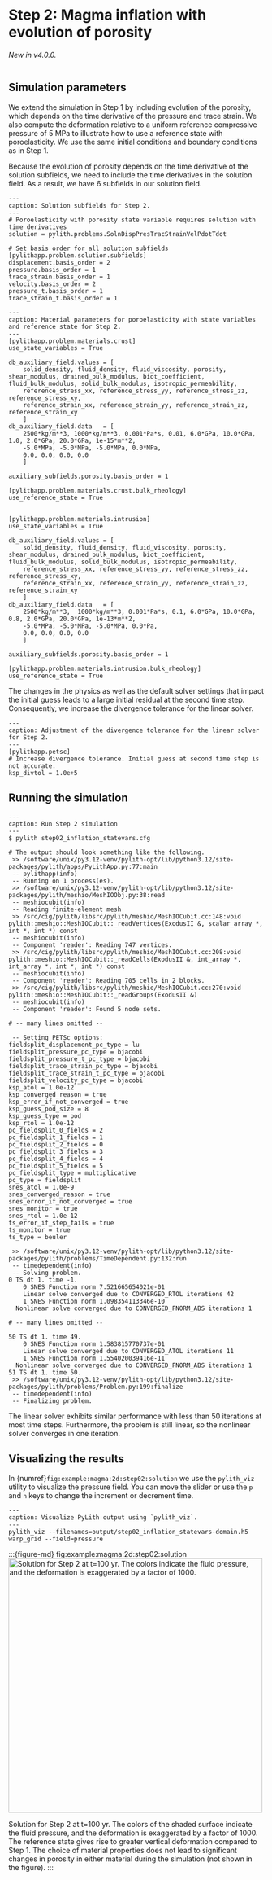 # Step 2: Magma inflation with evolution of porosity

*New in v4.0.0.*

```{include} step02_inflation_statevars-synopsis.md
```

## Simulation parameters

We extend the simulation in Step 1 by including evolution of the porosity, which depends on the time derivative of the pressure and trace strain.
We also compute the deformation relative to a uniform reference compressive pressure of 5 MPa to illustrate how to use a reference state with poroelasticity.
We use the same initial conditions and boundary conditions as in Step 1.

Because the evolution of porosity depends on the time derivative of the solution subfields, we need to include the time derivatives in the solution field.
As a result, we have 6 subfields in our solution field.

```{code-block} cfg
---
caption: Solution subfields for Step 2.
---
# Poroelasticity with porosity state variable requires solution with time derivatives 
solution = pylith.problems.SolnDispPresTracStrainVelPdotTdot

# Set basis order for all solution subfields
[pylithapp.problem.solution.subfields]
displacement.basis_order = 2
pressure.basis_order = 1
trace_strain.basis_order = 1
velocity.basis_order = 2
pressure_t.basis_order = 1
trace_strain_t.basis_order = 1
```

```{code-block} cfg
---
caption: Material parameters for poroelasticity with state variables and reference state for Step 2.
---
[pylithapp.problem.materials.crust]
use_state_variables = True

db_auxiliary_field.values = [
    solid_density, fluid_density, fluid_viscosity, porosity, shear_modulus, drained_bulk_modulus, biot_coefficient, fluid_bulk_modulus, solid_bulk_modulus, isotropic_permeability,
    reference_stress_xx, reference_stress_yy, reference_stress_zz, reference_stress_xy,
    reference_strain_xx, reference_strain_yy, reference_strain_zz, reference_strain_xy
    ]
db_auxiliary_field.data   = [
    2500*kg/m**3, 1000*kg/m**3, 0.001*Pa*s, 0.01, 6.0*GPa, 10.0*GPa, 1.0, 2.0*GPa, 20.0*GPa, 1e-15*m**2,
    -5.0*MPa, -5.0*MPa, -5.0*MPa, 0.0*MPa,
    0.0, 0.0, 0.0, 0.0
    ]

auxiliary_subfields.porosity.basis_order = 1

[pylithapp.problem.materials.crust.bulk_rheology]
use_reference_state = True


[pylithapp.problem.materials.intrusion]
use_state_variables = True

db_auxiliary_field.values = [
    solid_density, fluid_density, fluid_viscosity, porosity, shear_modulus, drained_bulk_modulus, biot_coefficient, fluid_bulk_modulus, solid_bulk_modulus, isotropic_permeability,
    reference_stress_xx, reference_stress_yy, reference_stress_zz, reference_stress_xy,
    reference_strain_xx, reference_strain_yy, reference_strain_zz, reference_strain_xy
    ]
db_auxiliary_field.data   = [
    2500*kg/m**3,  1000*kg/m**3, 0.001*Pa*s, 0.1, 6.0*GPa, 10.0*GPa, 0.8, 2.0*GPa, 20.0*GPa, 1e-13*m**2,
    -5.0*MPa, -5.0*MPa, -5.0*MPa, 0.0*Pa,
    0.0, 0.0, 0.0, 0.0
    ]

auxiliary_subfields.porosity.basis_order = 1

[pylithapp.problem.materials.intrusion.bulk_rheology]
use_reference_state = True
```

The changes in the physics as well as the default solver settings that impact the initial guess leads to a large initial residual at the second time step.
Consequently, we increase the divergence tolerance for the linear solver.

```{code-block} cfg
---
caption: Adjustment of the divergence tolerance for the linear solver for Step 2.
---
[pylithapp.petsc]
# Increase divergence tolerance. Initial guess at second time step is not accurate.
ksp_divtol = 1.0e+5
```

## Running the simulation

```{code-block} console
---
caption: Run Step 2 simulation
---
$ pylith step02_inflation_statevars.cfg

# The output should look something like the following.
 >> /software/unix/py3.12-venv/pylith-opt/lib/python3.12/site-packages/pylith/apps/PyLithApp.py:77:main
 -- pylithapp(info)
 -- Running on 1 process(es).
 >> /software/unix/py3.12-venv/pylith-opt/lib/python3.12/site-packages/pylith/meshio/MeshIOObj.py:38:read
 -- meshiocubit(info)
 -- Reading finite-element mesh
 >> /src/cig/pylith/libsrc/pylith/meshio/MeshIOCubit.cc:148:void pylith::meshio::MeshIOCubit::_readVertices(ExodusII &, scalar_array *, int *, int *) const
 -- meshiocubit(info)
 -- Component 'reader': Reading 747 vertices.
 >> /src/cig/pylith/libsrc/pylith/meshio/MeshIOCubit.cc:208:void pylith::meshio::MeshIOCubit::_readCells(ExodusII &, int_array *, int_array *, int *, int *) const
 -- meshiocubit(info)
 -- Component 'reader': Reading 705 cells in 2 blocks.
 >> /src/cig/pylith/libsrc/pylith/meshio/MeshIOCubit.cc:270:void pylith::meshio::MeshIOCubit::_readGroups(ExodusII &)
 -- meshiocubit(info)
 -- Component 'reader': Found 5 node sets.

# -- many lines omitted --

 -- Setting PETSc options:
fieldsplit_displacement_pc_type = lu
fieldsplit_pressure_pc_type = bjacobi
fieldsplit_pressure_t_pc_type = bjacobi
fieldsplit_trace_strain_pc_type = bjacobi
fieldsplit_trace_strain_t_pc_type = bjacobi
fieldsplit_velocity_pc_type = bjacobi
ksp_atol = 1.0e-12
ksp_converged_reason = true
ksp_error_if_not_converged = true
ksp_guess_pod_size = 8
ksp_guess_type = pod
ksp_rtol = 1.0e-12
pc_fieldsplit_0_fields = 2
pc_fieldsplit_1_fields = 1
pc_fieldsplit_2_fields = 0
pc_fieldsplit_3_fields = 3
pc_fieldsplit_4_fields = 4
pc_fieldsplit_5_fields = 5
pc_fieldsplit_type = multiplicative
pc_type = fieldsplit
snes_atol = 1.0e-9
snes_converged_reason = true
snes_error_if_not_converged = true
snes_monitor = true
snes_rtol = 1.0e-12
ts_error_if_step_fails = true
ts_monitor = true
ts_type = beuler

 >> /software/unix/py3.12-venv/pylith-opt/lib/python3.12/site-packages/pylith/problems/TimeDependent.py:132:run
 -- timedependent(info)
 -- Solving problem.
0 TS dt 1. time -1.
    0 SNES Function norm 7.521665654021e-01
    Linear solve converged due to CONVERGED_RTOL iterations 42
    1 SNES Function norm 1.098354113346e-10
  Nonlinear solve converged due to CONVERGED_FNORM_ABS iterations 1

# -- many lines omitted --

50 TS dt 1. time 49.
    0 SNES Function norm 1.583815770737e-01
    Linear solve converged due to CONVERGED_ATOL iterations 11
    1 SNES Function norm 1.554020039416e-11
  Nonlinear solve converged due to CONVERGED_FNORM_ABS iterations 1
51 TS dt 1. time 50.
 >> /software/unix/py3.12-venv/pylith-opt/lib/python3.12/site-packages/pylith/problems/Problem.py:199:finalize
 -- timedependent(info)
 -- Finalizing problem.

```

The linear solver exhibits similar performance with less than 50 iterations at most time steps.
Furthermore, the problem is still linear, so the nonlinear solver converges in one iteration.

## Visualizing the results

In {numref}`fig:example:magma:2d:step02:solution` we use the `pylith_viz` utility to visualize the pressure field.
You can move the slider or use the `p` and `n` keys to change the increment or decrement time.

```{code-block} console
---
caption: Visualize PyLith output using `pylith_viz`.
---
pylith_viz --filenames=output/step02_inflation_statevars-domain.h5 warp_grid --field=pressure
```

:::{figure-md} fig:example:magma:2d:step02:solution
<img src="figs/step02-solution.*" alt="Solution for Step 2 at t=100 yr. The colors indicate the fluid pressure, and the deformation is exaggerated by a factor of 1000." width="500px"/>

Solution for Step 2 at t=100 yr.
The colors of the shaded surface indicate the fluid pressure, and the deformation is exaggerated by a factor of 1000.
The reference state gives rise to greater vertical deformation compared to Step 1.
The choice of material properties does not lead to significant changes in porosity in either material during the simulation (not shown in the figure).
:::
